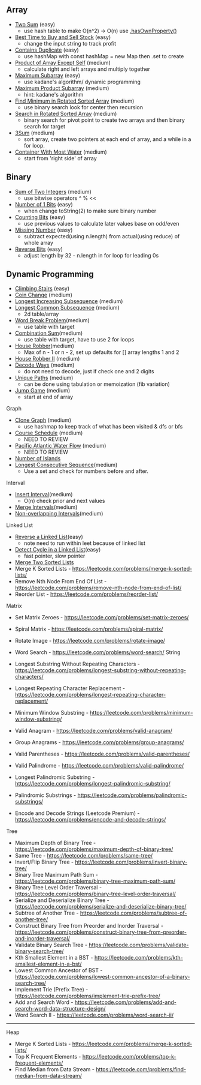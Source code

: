 ## Array

- [Two Sum](https://leetcode.com/problems/two-sum/) (easy)
  - use hash table to make O(n^2) -> O(n) use [.hasOwnProperty()](https://developer.mozilla.org/en-US/docs/Web/JavaScript/Reference/Global_Objects/Object/hasOwnProperty)
- [Best Time to Buy and Sell Stock](https://leetcode.com/problems/best-time-to-buy-and-sell-stock/) (easy)
  - change the input string to track profit
- [Contains Duplicate](https://leetcode.com/problems/contains-duplicate/) (easy)
  - use hashMap with const hashMap = new Map then .set to create
- [Product of Array Except Self](https://leetcode.com/problems/product-of-array-except-self/) (medium)
  - calculate right and left arrays and multiply together
- [Maximum Subarray](https://leetcode.com/problems/maximum-subarray/) (easy)
  - use kadane's algorithm/ dynamic programming
- [Maximum Product Subarray](https://leetcode.com/problems/maximum-product-subarray/) (medium)
  - hint: kadane's algorithm
- [Find Minimum in Rotated Sorted Array](https://leetcode.com/problems/find-minimum-in-rotated-sorted-array/) (medium)
  - use binary search look for center then recursion
- [Search in Rotated Sorted Array](https://leetcode.com/problems/search-in-rotated-sorted-array/) (medium)
  - binary search for pivot point to create two arrays and then binary search for target
- [3Sum](https://leetcode.com/problems/3sum/) (medium)
  - sort array, create two pointers at each end of array, and a while in a for loop.
- [Container With Most Water](https://leetcode.com/problems/container-with-most-water/) (medium) 
  - start from 'right side' of array
  
## Binary

- [Sum of Two Integers](https://leetcode.com/problems/sum-of-two-integers/) (medium)
  - use bitwise operators ^ % <<
- [Number of 1 Bits](https://leetcode.com/problems/number-of-1-bits/) (easy)
  - when change toString(2) to make sure binary number
- [Counting Bits](https://leetcode.com/problems/counting-bits/) (easy)
  - use previous values to calculate later values base on odd/even
- [Missing Number](https://leetcode.com/problems/missing-number/) (easy)
  - subtract expected(using n.length) from actual(using reduce) of whole array
- [Reverse Bits](https://leetcode.com/problems/reverse-bits/) (easy)
  - adjust length by 32 - n.length in for loop for leading 0s

## Dynamic Programming

- [Climbing Stairs](https://leetcode.com/problems/climbing-stairs/) (easy)
- [Coin Change](https://leetcode.com/problems/coin-change/) (medium)
- [Longest Increasing Subsequence](https://leetcode.com/problems/longest-increasing-subsequence/) (medium)
- [Longest Common Subsequence](https://leetcode.com/problems/longest-common-subsequence/) (medium)
  - 2d table/array
- [Word Break Problem](https://leetcode.com/problems/word-break/)(medium)
  - use table with target
- [Combination Sum](https://leetcode.com/problems/combination-sum-iv/)(medium)
  - use table with target, have to use 2 for loops
- [House Robber](https://leetcode.com/problems/house-robber/)(medium)
  - Max of n - 1 or n - 2, set up defaults for [] array lengths 1 and 2
- [House Robber II](https://leetcode.com/problems/house-robber-ii/) (medium)
- [Decode Ways](https://leetcode.com/problems/decode-ways/) (medium)
  - do not need to decode, just if check one and 2 digits
- [Unique Paths](https://leetcode.com/problems/unique-paths/) (medium)
  - can be done using tabulation or memoization (fib variation)
- [Jump Game](https://leetcode.com/problems/jump-game/) (medium)
  - start at end of array

Graph

- [Clone Graph](https://leetcode.com/problems/clone-graph/) (medium)
  - use hashmap to keep track of what has been visited & dfs or bfs
- [Course Schedule](https://leetcode.com/problems/course-schedule/) (medium)
  - NEED TO REVIEW
- [Pacific Atlantic Water Flow](https://leetcode.com/problems/pacific-atlantic-water-flow/) (medium)
  - NEED TO REVIEW
- [Number of Islands](https://leetcode.com/problems/number-of-islands/)
- [Longest Consecutive Sequence](https://leetcode.com/problems/longest-consecutive-sequence/)(medium)
  - Use a set and check for numbers before and after.


Interval

- [Insert Interval](https://leetcode.com/problems/insert-interval/)(medium)
  - O(n) check prior and next values
- [Merge Intervals](https://leetcode.com/problems/merge-intervals/)(medium)
- [Non-overlapping Intervals](https://leetcode.com/problems/non-overlapping-intervals/)(medium)


Linked List

- [Reverse a Linked List](https://leetcode.com/problems/reverse-linked-list/)(easy)
  - note need to run within leet because of linked list
- [Detect Cycle in a Linked List](https://leetcode.com/problems/linked-list-cycle/)(easy)
  - fast pointer, slow pointer
- [Merge Two Sorted Lists](https://leetcode.com/problems/merge-two-sorted-lists/)
- Merge K Sorted Lists - https://leetcode.com/problems/merge-k-sorted-lists/
- Remove Nth Node From End Of List - https://leetcode.com/problems/remove-nth-node-from-end-of-list/
- Reorder List - https://leetcode.com/problems/reorder-list/

Matrix

- Set Matrix Zeroes - https://leetcode.com/problems/set-matrix-zeroes/
- Spiral Matrix - https://leetcode.com/problems/spiral-matrix/
- Rotate Image - https://leetcode.com/problems/rotate-image/
- Word Search - https://leetcode.com/problems/word-search/
String

- Longest Substring Without Repeating Characters - https://leetcode.com/problems/longest-substring-without-repeating-characters/
- Longest Repeating Character Replacement - https://leetcode.com/problems/longest-repeating-character-replacement/
- Minimum Window Substring - https://leetcode.com/problems/minimum-window-substring/
- Valid Anagram - https://leetcode.com/problems/valid-anagram/
- Group Anagrams - https://leetcode.com/problems/group-anagrams/
- Valid Parentheses - https://leetcode.com/problems/valid-parentheses/
- Valid Palindrome - https://leetcode.com/problems/valid-palindrome/
- Longest Palindromic Substring - https://leetcode.com/problems/longest-palindromic-substring/
- Palindromic Substrings - https://leetcode.com/problems/palindromic-substrings/
- Encode and Decode Strings (Leetcode Premium) - https://leetcode.com/problems/encode-and-decode-strings/

Tree

- Maximum Depth of Binary Tree - https://leetcode.com/problems/maximum-depth-of-binary-tree/
- Same Tree - https://leetcode.com/problems/same-tree/
- Invert/Flip Binary Tree - https://leetcode.com/problems/invert-binary-tree/
- Binary Tree Maximum Path Sum - https://leetcode.com/problems/binary-tree-maximum-path-sum/
- Binary Tree Level Order Traversal - https://leetcode.com/problems/binary-tree-level-order-traversal/
- Serialize and Deserialize Binary Tree - https://leetcode.com/problems/serialize-and-deserialize-binary-tree/
- Subtree of Another Tree - https://leetcode.com/problems/subtree-of-another-tree/
- Construct Binary Tree from Preorder and Inorder Traversal - https://leetcode.com/problems/construct-binary-tree-from-preorder-and-inorder-traversal/
- Validate Binary Search Tree - https://leetcode.com/problems/validate-binary-search-tree/
- Kth Smallest Element in a BST - https://leetcode.com/problems/kth-smallest-element-in-a-bst/
- Lowest Common Ancestor of BST - https://leetcode.com/problems/lowest-common-ancestor-of-a-binary-search-tree/
- Implement Trie (Prefix Tree) - https://leetcode.com/problems/implement-trie-prefix-tree/
- Add and Search Word - https://leetcode.com/problems/add-and-search-word-data-structure-design/
- Word Search II - https://leetcode.com/problems/word-search-ii/

---

Heap

- Merge K Sorted Lists - https://leetcode.com/problems/merge-k-sorted-lists/
- Top K Frequent Elements - https://leetcode.com/problems/top-k-frequent-elements/
- Find Median from Data Stream - https://leetcode.com/problems/find-median-from-data-stream/
